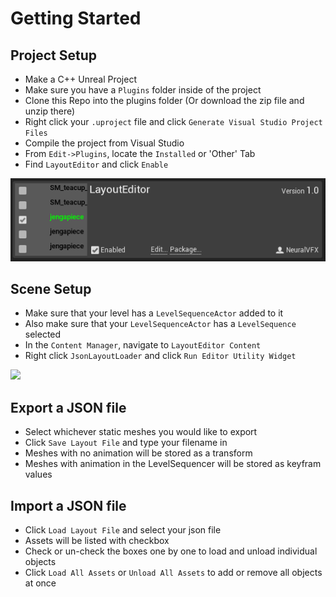 
# Getting Started
## Project Setup

- Make a C++ Unreal Project 
- Make sure you have a `Plugins` folder inside of the project
- Clone this Repo into the plugins folder (Or download the zip file and unzip there)
- Right click your `.uproject` file and click `Generate Visual Studio Project Files`
- Compile the project from Visual Studio
- From `Edit->Plugins`, locate the `Installed` or 'Other' Tab
- Find  `LayoutEditor` and click `Enable`

![](Images/plugin_a.png)
## Scene Setup

- Make sure that your level has a `LevelSequenceActor` added to it
- Also make sure that your `LevelSequenceActor` has a `LevelSequence` selected
- In the `Content Manager`, navigate to `LayoutEditor Content`
- Right click `JsonLayoutLoader` and click `Run Editor Utility Widget`

![](Images/attributes_a.jpg)

## Export a JSON file

- Select whichever static meshes you would like to export
- Click `Save Layout File` and type your filename in
- Meshes with no animation will be stored as a transform
- Meshes with animation in the LevelSequencer will be stored as keyfram values

## Import a JSON file

- Click `Load Layout File` and select your json file
- Assets will be listed with checkbox
- Check or un-check the boxes one by one to load and unload individual objects
- Click `Load All Assets` or `Unload All Assets` to add or remove all objects at once

